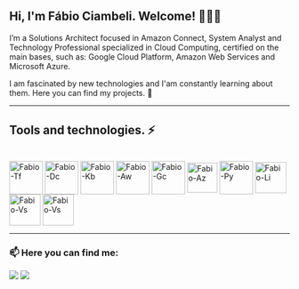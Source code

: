 ## Hi, I'm Fábio Ciambeli. Welcome! 👱‍♂️👋

I’m a Solutions Architect focused in Amazon Connect, System Analyst and Technology Professional specialized in Cloud Computing, certified on the main bases, such as: Google Cloud Platform, Amazon Web Services and Microsoft Azure. 

I am fascinated by new technologies and I'am constantly learning about them. Here you can find my projects. 🚀

---

## Tools and technologies. ⚡

<div style="display: inline_block"><br>
  <img align="center" alt="Fabio-Tf" height="60" width="60" src="https://cdn.jsdelivr.net/gh/devicons/devicon@latest/icons/terraform/terraform-original.svg">
  <img align="center" alt="Fabio-Dc" height="60" width="60" src="https://cdn.jsdelivr.net/gh/devicons/devicon@latest/icons/docker/docker-original.svg"">
  <img align="center" alt="Fabio-Kb" height="60" width="60" src="https://cdn.jsdelivr.net/gh/devicons/devicon@latest/icons/kubernetes/kubernetes-original.svg"">
  <img align="center" alt="Fabio-Aw" height="60" width="60" src="https://cdn.jsdelivr.net/gh/devicons/devicon@latest/icons/amazonwebservices/amazonwebservices-plain-wordmark.svg"">
  <img align="center" alt="Fabio-Gc" height="60" width="60" src="https://cdn.jsdelivr.net/gh/devicons/devicon@latest/icons/googlecloud/googlecloud-original.svg"">
  <img align="center" alt="Fabio-Az" height="54" width="54" src="https://cdn.jsdelivr.net/gh/devicons/devicon@latest/icons/azure/azure-original.svg"">
  <img align="center" alt="Fabio-Py" height="60" width="60" src="https://cdn.jsdelivr.net/gh/devicons/devicon@latest/icons/python/python-original.svg"">
  <img align="center" alt="Fabio-Li" height="56" width="56" src="https://cdn.jsdelivr.net/gh/devicons/devicon@latest/icons/linux/linux-original.svg"">
  <img align="center" alt="Fabio-Vs" height="56" width="56" src="https://cdn.jsdelivr.net/gh/devicons/devicon@latest/icons/vscode/vscode-original.svg"">
  <img align="center" alt="Fabio-Vs" height="56" width="56" src="https://cdn.jsdelivr.net/gh/devicons/devicon@latest/icons/azuresqldatabase/azuresqldatabase-original.svg"">
    
--- 

<h3 align="left">📫 Here you can find me:</h3>
<div>
  <a href="https://www.linkedin.com/in/fabiociambeli/" target="_blank"><img src="https://img.shields.io/badge/LinkedIn-0077B5?style=for-the-badge&logo=linkedin&logoColor=white" target="_blank"></a>
  <a href="mailto:fciambeli@gmail.com" target="_blank"><img src="https://img.shields.io/badge/Gmail-D14836?style=for-the-badge&logo=gmail&logoColor=white" target="_blank"></a>
</div>
